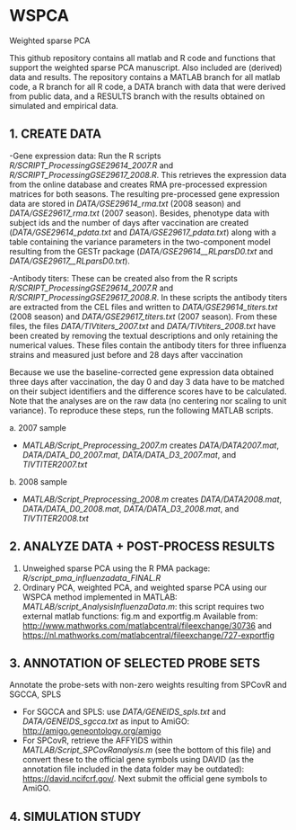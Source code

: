 # WSPCA
Weighted sparse PCA

This github repository contains all matlab and R code and functions that support the weighted sparse PCA manuscript. Also included are (derived) data and results. The repository contains a MATLAB branch for all matlab code, a R branch for all R code, a DATA branch with data that were derived from public data, and a RESULTS branch with the results obtained on simulated and empirical data.

## 1. CREATE DATA
  
-Gene expression data: Run the R scripts *R/SCRIPT_ProcessingGSE29614_2007.R* and *R/SCRIPT_ProcessingGSE29617_2008.R*. This retrieves the expression data from the online database and creates RMA pre-processed expression matrices for both seasons. The resulting pre-processed gene expression data are stored in *DATA/GSE29614_rma.txt* (2008 season) and *DATA/GSE29617_rma.txt* (2007 season). Besides, phenotype data with subject ids and the number of days after vaccination are created (*DATA/GSE29614_pdata.txt* and *DATA/GSE29617_pdata.txt*) along with a table containing the variance parameters in the two-component model resulting from the GESTr package (*DATA/GSE29614__RLparsD0.txt* and *DATA/GSE29617__RLparsD0.txt*). 

-Antibody titers:  These can be created also from the R scripts *R/SCRIPT_ProcessingGSE29614_2007.R* and *R/SCRIPT_ProcessingGSE29617_2008.R*. In these scripts the antibody titers are extracted from the CEL files and written to *DATA/GSE29614_titers.txt* (2008 season) and *DATA/GSE29617_titers.txt* (2007 season). From these files, the files *DATA/TIVtiters_2007.txt* and *DATA/TIVtiters_2008.txt* have been created by removing the textual descriptions and only retaining the numerical values. These files contain the antibody titers for three influenza strains and measured just before and 28 days after vaccination

Because we use the baseline-corrected gene expression data obtained three days after vaccination, the day 0 and day 3 data have to be matched on their subject identifiers and the difference scores have to be calculated. Note that the analyses are on the raw data (no centering nor scaling to unit variance). To reproduce these steps, run the following MATLAB scripts.  

 a. 2007 sample  
  * *MATLAB/Script_Preprocessing_2007.m* creates *DATA/DATA2007.mat*, *DATA/DATA_D0_2007.mat*, *DATA/DATA_D3_2007.mat*, and *TIVTITER2007.txt*
  
 b. 2008 sample  
  * *MATLAB/Script_Preprocessing_2008.m* creates *DATA/DATA2008.mat*, *DATA/DATA_D0_2008.mat*, *DATA/DATA_D3_2008.mat*, and *TIVTITER2008.txt*

## 2. ANALYZE DATA + POST-PROCESS RESULTS

1. Unweighed sparse PCA using the R PMA package: 
  *R/script_pma_influenzadata_FINAL.R*
2. Ordinary PCA, weighted PCA, and weighted sparse PCA using our WSPCA method implemented in MATLAB:  
  *MATLAB/script_AnalysisInfluenzaData.m*: this script requires two external matlab functions: fig.m and exportfig.m
	Available from: http://www.mathworks.com/matlabcentral/fileexchange/30736 and
	https://nl.mathworks.com/matlabcentral/fileexchange/727-exportfig

## 3. ANNOTATION OF SELECTED PROBE SETS

Annotate the probe-sets with non-zero weights resulting from SPCovR and SGCCA, SPLS
  * For SGCCA and SPLS: use *DATA/GENEIDS_spls.txt* and *DATA/GENEIDS_sgcca.txt* as input to AmiGO: http://amigo.geneontology.org/amigo
  * For SPCovR, retrieve the AFFYIDS within *MATLAB/Script_SPCovRanalysis.m* (see the bottom of this file) and convert these to the official gene symbols using DAVID (as the annotation file included in the data folder may be outdated): https://david.ncifcrf.gov/. 
Next submit the official gene symbols to AmiGO.

## 4. SIMULATION STUDY
